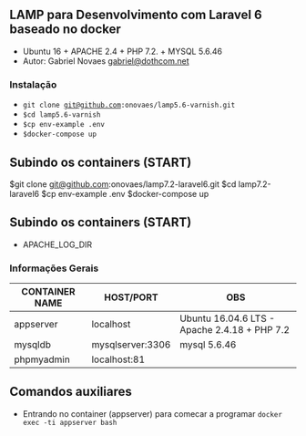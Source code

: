 ## LAMP para Desenvolvimento com Laravel 6 baseado no docker 

- Ubuntu 16 + APACHE 2.4 + PHP 7.2. + MYSQL 5.6.46 
- Autor: Gabriel Novaes <gabriel@dothcom.net>

### Instalação
- <code>git clone git@github.com:onovaes/lamp5.6-varnish.git</code>
- <code>$cd lamp5.6-varnish</code>
- <code>$cp env-example .env</code>
- <code>$docker-compose up</code>

## Subindo os containers (START)
$git clone git@github.com:onovaes/lamp7.2-laravel6.git
$cd lamp7.2-laravel6
$cp env-example .env
$docker-compose up

## Subindo os containers (START)
- APACHE_LOG_DIR

### Informações Gerais

| CONTAINER NAME | HOST/PORT          | OBS                                                         |
| -------------- | ------------------ | ----------------------------------------------------------- |
| appserver      | localhost	      | Ubuntu 16.04.6 LTS - Apache 2.4.18 + PHP 7.2                |
| mysqldb        | mysqlserver:3306   | mysql 5.6.46                                                |
| phpmyadmin     | localhost:81       |                                                             |



## Comandos auxiliares

- Entrando no container (appserver) para comecar a programar
<code>docker exec -ti appserver bash</code>

